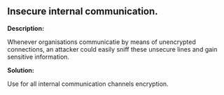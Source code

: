 
Insecure internal communication.
-------

**Description:**

Whenever organisations communicatie by means of unencrypted connections, an attacker 
could easily sniff these unsecure lines and gain sensitive information.


**Solution:**

Use for all internal communication channels encryption.

	